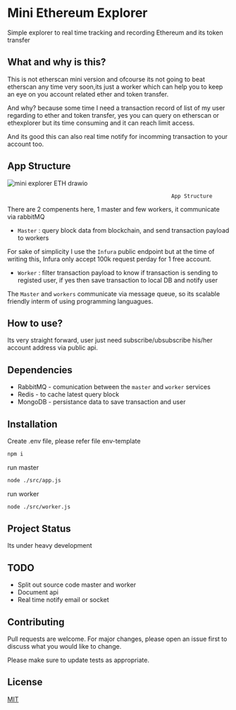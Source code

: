 # Mini Ethereum Explorer
Simple explorer to real time tracking and recording Ethereum and its token transfer

## What and why is this?
This is not etherscan mini version and ofcourse its not going to beat etherscan any time very soon,its just a worker which 
can help you to keep an eye on you account related ether and token transfer.

And why? because some time I need a transaction record of list of my user regarding to ether and token transfer, yes you can query on etherscan or ethexplorer but its time consuming and it can reach limit access.

And its good this can also real time notify for incomming transaction to your account too. 

## App Structure
![mini explorer ETH drawio](https://user-images.githubusercontent.com/7260527/218645994-1b1b6a79-4d0a-4e3e-a11a-21faf2586795.png)

                                                        App Structure
                                                      
There are 2 compenents here, 1 master and few workers, it communicate via rabbitMQ
- `Master` : query block data from blockchain, and send transaction payload to workers

For sake of simplicity I use the `Infura` public endpoint but at the time of writing this, Infura only accept 100k request perday for 1 free account.

- `Worker` : filter transaction payload to know if transaction is sending to registed user, if yes then save transaction to local DB and notify user

The `Master` and `workers` communicate via message queue, so its scalable friendly interm of using programming languagues.

## How to use?
Its very straight forward, user just need subscribe/ubsubscribe his/her account address via public api.

## Dependencies
- RabbitMQ - comunication between the `master` and `worker` services
- Redis - to cache latest query block
- MongoDB - persistance data to save transaction and user
## Installation
Create .env file, please refer file env-template

```bash
npm i
```
run master
```bash
node ./src/app.js
```
run worker
```bash
node ./src/worker.js
```

## Project Status
Its under heavy development

## TODO
- Split out source code master and worker
- Document api
- Real time notify email or socket

## Contributing
Pull requests are welcome. For major changes, please open an issue first to discuss what you would like to change.

Please make sure to update tests as appropriate.

## License
[MIT](https://choosealicense.com/licenses/mit/)
